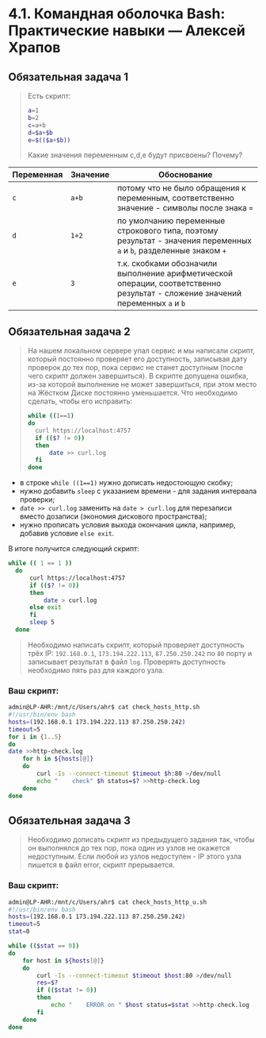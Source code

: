 # 4.1. Командная оболочка Bash: Практические навыки  — Алексей Храпов

## Обязательная задача 1

> Есть скрипт:
> ```bash
> a=1
> b=2
> c=a+b
> d=$a+$b
> e=$(($a+$b))
> ```
> Какие значения переменным c,d,e будут присвоены? Почему?

| Переменная  | Значение | Обоснование |
| ------------- | ------------- | ------------- |
| `c`  | `a+b`  | потому что не было обращения к переменным, соответственно значение - символы после знака `=` |
| `d`  | `1+2`  | по умолчанию переменные строкового типа, поэтому результат - значения переменных `a` и `b`, разделенные знаком `+` |
| `e`  | `3`  | т.к. скобками обозначили выполнение арифметической операции, соответственно результат - сложение значений переменных `a` и `b` |


## Обязательная задача 2
> На нашем локальном сервере упал сервис и мы написали скрипт, который постоянно проверяет его доступность, записывая дату проверок до тех пор, пока сервис не станет доступным (после чего скрипт должен завершиться). В скрипте допущена ошибка, из-за которой выполнение не может завершиться, при этом место на Жёстком Диске постоянно уменьшается. Что необходимо сделать, чтобы его исправить:
> ```bash
> while ((1==1)
> do
> 	curl https://localhost:4757
> 	if (($? != 0))
> 	then
> 		date >> curl.log
> 	fi
> done
> ```
 - в строке `while ((1==1)` нужно дописать недостоющую скобку;
 - нужно добавить `sleep` с указанием времени - для задания интервала проверки;
 - `date >> curl.log` заменить на `date > curl.log` для перезаписи вместо дозаписи (экономия дискового пространства);
 - нужно прописать условия выхода окончания цикла, например, добавив условие `else exit`.

В итоге получится следующий скрипт:
```bash
while (( 1 == 1 ))
  do
      curl https://localhost:4757
      if (($? != 0))
      then
          date > curl.log
      else exit
      fi
      sleep 5
  done
```
> Необходимо написать скрипт, который проверяет доступность трёх IP: `192.168.0.1`, `173.194.222.113`, `87.250.250.242` по `80` порту и записывает результат в файл `log`. Проверять доступность необходимо пять раз для каждого узла.

### Ваш скрипт:
```bash
admin@LP-AHR:/mnt/c/Users/ahr$ cat check_hosts_http.sh
#!/usr/bin/env bash
hosts=(192.168.0.1 173.194.222.113 87.250.250.242)
timeout=5
for i in {1..5}
do
date >>http-check.log
    for h in ${hosts[@]}
    do
        curl -Is --connect-timeout $timeout $h:80 >/dev/null
        echo "    check" $h status=$? >>http-check.log
    done
done
```

## Обязательная задача 3
> Необходимо дописать скрипт из предыдущего задания так, чтобы он выполнялся до тех пор, пока один из узлов не окажется недоступным. Если любой из узлов недоступен - IP этого узла пишется в файл error, скрипт прерывается.

### Ваш скрипт:
```bash
admin@LP-AHR:/mnt/c/Users/ahr$ cat check_hosts_http_u.sh
#!/usr/bin/env bash
hosts=(192.168.0.1 173.194.222.113 87.250.250.242)
timeout=5
stat=0

while (($stat == 0))
do
    for host in ${hosts[@]}
    do
        curl -Is --connect-timeout $timeout $host:80 >/dev/null
        res=$?
        if (($stat != 0))
        then
            echo "    ERROR on " $host status=$stat >>http-check.log
        fi
    done
done
```